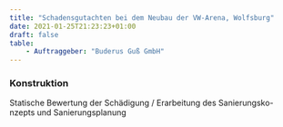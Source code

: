 ```yaml
---
title: "Schadensgutachten bei dem Neubau der VW-Arena, Wolfsburg"
date: 2021-01-25T21:23:23+01:00
draft: false
table:
    - Auftraggeber:	"Buderus Guß GmbH"
---
```


### Konstruktion
Statische Bewertung der Schädigung / Erarbeitung des Sanierungsko-nzepts und Sanierungsplanung
